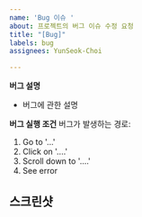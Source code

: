 ```yaml
---
name: 'Bug 이슈 '
about: 프로젝트의 버그 이슈 수정 요청
title: "[Bug]"
labels: bug
assignees: YunSeok-Choi

---
```


**버그 설명**
- 버그에 관한 설명

**버그 실행 조건**
버그가 발생하는 경로:
1. Go to '...'
2. Click on '....'
3. Scroll down to '....'
4. See error

**스크린샷**
-

